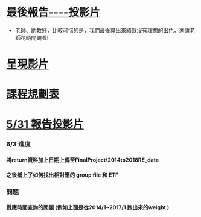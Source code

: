 # [最後報告----投影片](https://docs.google.com/presentation/d/1jPAQLQhn3hdayZvWFYiwZ3p6EfutoFpJhXWIzEp-ghs/edit?usp=sharing)
* 老師、助教好，比較可惜的是，我們最後算出來績效沒有理想的出色，還請老師花時間觀看!


# [呈現影片](https://youtu.be/k1xCsXKxDl0)


# [課程規劃表](https://docs.google.com/spreadsheets/d/e/2PACX-1vQcKCGPuZqbmiXOrpkkxfx364vEgpuej5v-Td94xIXXuK7rguBYTcMlXjgL5zvquecvM_Kt3U21TPAW/pubhtml)


# [5/31 報告投影片](https://docs.google.com/presentation/d/16k3px3vWiaz_67Pimrf_udpE5m_4Rp_1yku-x03M8Zw/edit?usp=sharing)

### 6/3 進度
#### 將return資料加上日期上傳至FinalProject\2014to2018RE_data 
#### 之後補上了如何找出相對應的 group file 和 ETF 
### 問題
#### 對應時間查詢的問題 (例如上面是從2014/1~2017/1 跑出來的weight ) 
